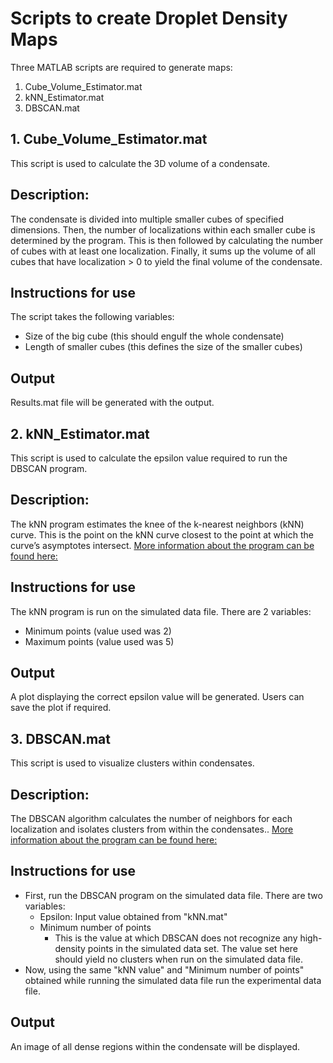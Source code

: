 # Scripts to create Droplet Density Maps
Three MATLAB scripts are required to generate maps:
1. Cube_Volume_Estimator.mat
2. kNN_Estimator.mat
3. DBSCAN.mat

## 1. Cube_Volume_Estimator.mat
This script is used to calculate the 3D volume of a condensate. 

## Description:
The condensate is divided into multiple smaller cubes of specified dimensions. Then, the number of localizations within each smaller cube is determined by the program. This is then followed by calculating the number of cubes with at least one localization. Finally, it sums up the volume of all cubes that have localization > 0 to yield the final volume of the condensate. 

## Instructions for use
The script takes the following variables:
- Size of the big cube (this should engulf the whole condensate)
- Length of smaller cubes (this defines the size of the smaller cubes)

## Output
Results.mat file will be generated with the output. 

## 2. kNN_Estimator.mat
This script is used to calculate the epsilon value required to run the DBSCAN program. 

## Description:
The kNN program estimates the knee of the k-nearest neighbors (kNN) curve. This is the point on the kNN curve closest to the point at which the curve’s asymptotes intersect. [More information about the program can be found here:](https://www.mathworks.com/help/radar/ref/clusterdbscan.clusterdbscan.estimateepsilon.html)  

## Instructions for use
The kNN program is run on the simulated data file. There are 2 variables:
- Minimum points (value used was 2)
- Maximum points (value used was 5)

## Output
A plot displaying the correct epsilon value will be generated. Users can save the plot if required. 

## 3. DBSCAN.mat
This script is used to visualize clusters within condensates.  

## Description:
The DBSCAN algorithm calculates the number of neighbors for each localization and isolates clusters from within the condensates.. [More information about the program can be found here:](https://www.mathworks.com/help/stats/dbscan.html)  

## Instructions for use
- First, run the DBSCAN program on the simulated data file. There are two variables:
  - Epsilon: Input value obtained from "kNN.mat"
  - Minimum number of points
    - This is the value at which DBSCAN does not recognize any high-density points in the simulated data set. The value set here should yield       no clusters when run on the simulated data file.
- Now, using the same "kNN value" and "Minimum number of points" obtained while running the simulated data file run the experimental data file.

## Output
An image of all dense regions within the condensate will be displayed. 
